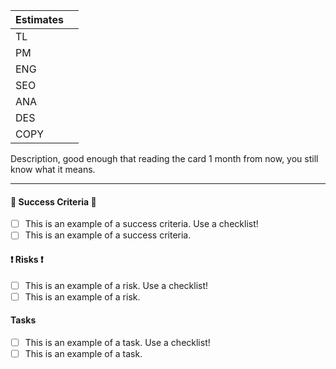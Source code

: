 | Estimates |  |
| ------------- | ------------- |
| TL | |
| PM | |
| ENG | |
| SEO | |
| ANA | |
| DES | |
| COPY | |

Description, good enough that reading the card 1 month from now, you still know what it means.

---

#### :yellow_heart: Success Criteria :yellow_heart:
- [ ] This is an example of a success criteria. Use a checklist!
- [ ] This is an example of a success criteria.

#### :heavy_exclamation_mark: Risks :heavy_exclamation_mark:
- [ ] This is an example of a risk. Use a checklist!
- [ ] This is an example of a risk.

#### Tasks
- [ ] This is an example of a task. Use a checklist!
- [ ] This is an example of a task.
